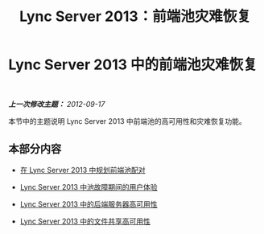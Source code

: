 ﻿---
title: Lync Server 2013：前端池灾难恢复
TOCTitle: 前端池灾难恢复
ms:assetid: 299cec23-35b4-4337-8f9a-2a57edd9c68b
ms:mtpsurl: https://technet.microsoft.com/zh-cn/library/JJ688005(v=OCS.15)
ms:contentKeyID: 49888341
ms.date: 05/19/2016
mtps_version: v=OCS.15
ms.translationtype: HT
---

# Lync Server 2013 中的前端池灾难恢复

 

_**上一次修改主题：** 2012-09-17_

本节中的主题说明 Lync Server 2013 中前端池的高可用性和灾难恢复功能。

## 本部分内容

  - [在 Lync Server 2013 中规划前端池配对](lync-server-2013-planning-for-front-end-pool-pairing.md)

  - [Lync Server 2013 中池故障期间的用户体验](lync-server-2013-user-experience-during-pool-failure.md)

  - [Lync Server 2013 中的后端服务器高可用性](lync-server-2013-back-end-server-high-availability.md)

  - [Lync Server 2013 中的文件共享高可用性](lync-server-2013-file-sharing-high-availability.md)

